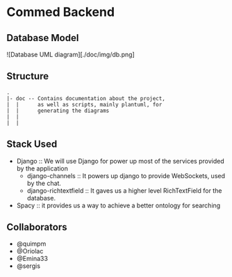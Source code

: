 # Commed Backend

## Database Model
![Database UML diagram][./doc/img/db.png]

## Structure

```
.
|- doc -- Contains documentation about the project, 
|  |      as well as scripts, mainly plantuml, for 
|  |      generating the diagrams
|  | 
|  | 
```

## Stack Used
- Django :: We will use Django for power up most of the services provided by the application
  + django-channels :: It powers up django to provide WebSockets, used by the chat.
  + django-richtextfield :: It gaves us a higher level RichTextField for the database.
- Spacy :: it provides us a way to achieve a better ontology for searching

## Collaborators
- @quimpm
- @Oriolac
- @Emina33
- @sergis

